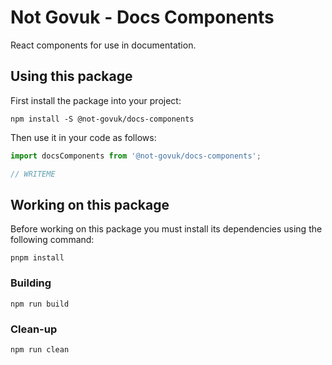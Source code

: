 Not Govuk - Docs Components
===========================

React components for use in documentation.


Using this package
------------------

First install the package into your project:

```shell
npm install -S @not-govuk/docs-components
```

Then use it in your code as follows:

```js
import docsComponents from '@not-govuk/docs-components';

// WRITEME

```


Working on this package
-----------------------

Before working on this package you must install its dependencies using
the following command:

```shell
pnpm install
```


### Building

```shell
npm run build
```


### Clean-up

```shell
npm run clean
```
